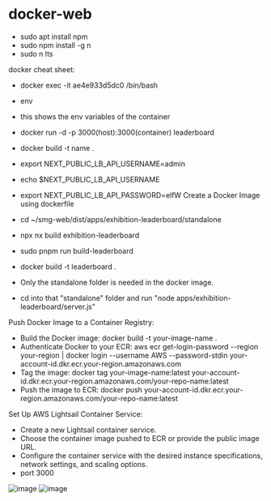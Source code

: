 # docker-web

- sudo apt install npm
- sudo npm install -g n
- sudo n lts

docker cheat sheet:
- docker exec -it ae4e933d5dc0 /bin/bash
- env
- this shows the env variables of the container
- docker run -d -p 3000(host):3000(container) leaderboard
- docker build -t name . 

- export NEXT_PUBLIC_LB_API_USERNAME=admin
- echo $NEXT_PUBLIC_LB_API_USERNAME
- export NEXT_PUBLIC_LB_API_PASSWORD=elfW
Create a Docker Image using dockerfile 

- cd ~/smg-web/dist/apps/exhibition-leaderboard/standalone
- npx nx build exhibition-leaderboard
- sudo pnpm run build-leaderboard
- docker build -t leaderboard .
- Only the standalone folder is needed in the docker image.
- cd into that "standalone" folder and run "node apps/exhibition-leaderboard/server.js"

Push Docker Image to a Container Registry:
- Build the Docker image: docker build -t your-image-name .
- Authenticate Docker to your ECR: aws ecr get-login-password --region your-region | docker login --username AWS --password-stdin your-account-id.dkr.ecr.your-region.amazonaws.com
- Tag the image: docker tag your-image-name:latest your-account-id.dkr.ecr.your-region.amazonaws.com/your-repo-name:latest
- Push the image to ECR: docker push your-account-id.dkr.ecr.your-region.amazonaws.com/your-repo-name:latest

Set Up AWS Lightsail Container Service:
- Create a new Lightsail container service.
- Choose the container image pushed to ECR or provide the public image URL.
- Configure the container service with the desired instance specifications, network settings, and scaling options.
- port 3000

![image](https://github.com/ASalad42/docker-web/assets/104793540/c7258645-1745-4b84-bbfc-0da224886829)
![image](https://github.com/ASalad42/docker-web/assets/104793540/ba9205f9-e438-4a43-9623-2b8c388bbb6f)



